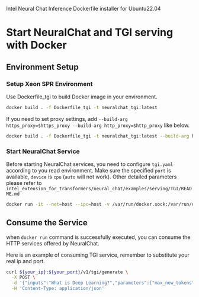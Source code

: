 Intel Neural Chat Inference Dockerfile installer for Ubuntu22.04

# Start NeuralChat and TGI serving with Docker

## Environment Setup

### Setup Xeon SPR Environment
Use Dockerfile_tgi to build Docker image in your environment.
```bash
docker build . -f Dockerfile_tgi -t neuralchat_tgi:latest
```
If you need to set proxy settings, add `--build-arg https_proxy=$https_proxy --build-arg http_proxy=$http_proxy` like below.
```bash
docker build . -f Dockerfile_tgi -t neuralchat_tgi:latest --build-arg https_proxy=$https_proxy --build-arg http_proxy=$http_proxy
```  

### Start NeuralChat Service
Before starting NeuralChat services, you need to configure `tgi.yaml` according to you read environment.
Make sure the specified `port` is available, `device` is `cpu` (`auto` will not work).
Other detailed parameters please refer to `intel_extension_for_transformers/neural_chat/examples/serving/TGI/README.md`

```bash
docker run -it --net=host --ipc=host -v /var/run/docker.sock:/var/run/docker.sock -v ./tgi.yaml:/tgi.yaml neuralchat_tgi:latest
```


## Consume the Service
when `docker run` command is successfully executed, you can consume the HTTP services offered by NeuralChat.

Here is an example of consuming TGI service, remember to substitute your real ip and port.
```bash
curl ${your_ip}:${your_port}/v1/tgi/generate \
  -X POST \
  -d '{"inputs":"What is Deep Learning?","parameters":{"max_new_tokens":17, "do_sample": true}}' \
  -H 'Content-Type: application/json'
```
